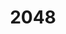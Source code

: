 ---
title: "2048"
layout: "layouts/game.html"
canvasId: "twentyFortyEightCanvas"
scripts: ["twentyFortyEight.js"]
gameButtons: [
  {
    "label": "New Game",
    "id": "twentyFortyEightNewGame"
  },
]
---